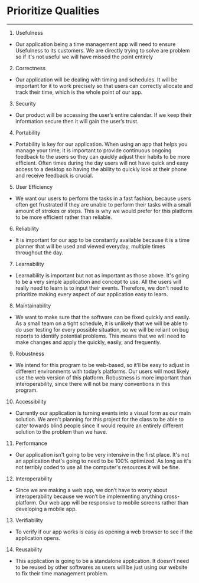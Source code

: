 # Prioritize Qualities
--------------------------------------------------------------------------------
1) Usefulness
- Our application being a time management app will need to ensure Usefulness to its customers. We are directly trying to solve are problem so if it's not useful we will have missed the point entirely
2) Correctness
- Our application will be dealing with timing and schedules. It will be important for it to work precisely so that users can correctly allocate and track their time, which is the whole point of our app.
3) Security
- Our product will be accessing the user’s entire calendar. If we keep their information secure then it will gain the user’s trust. 
4) Portability
- Portability is key for our application. When using an app that helps you manage your time, it is important to provide continuous ongoing feedback to the users so they can quickly adjust their habits to be more efficient. Often times during the day users will not have quick and easy access to a desktop so having the ability to quickly look at their phone and receive feedback is crucial. 
5) User Efficiency
- We want our users to perform the tasks in a fast fashion, because users often get frustrated if they are unable to perform their tasks with a small amount of strokes or steps. This is why we would prefer for this platform to be more efficient rather than reliable. 
6) Reliability
- It is important for our app to be constantly available because it is a time planner that will be used and viewed everyday, multiple times throughout the day.
7) Learnability
- Learnability is important but not as important as those above. It's going to be a very simple application and concept to use. All the users will really need to learn is to input their events. Therefore, we don't need to prioritize making every aspect of our application easy to learn.	
8) Maintainability	
- We want to make sure that the software can be fixed quickly and easily. As a small team on a tight schedule, it is unlikely that we will be able to do user testing for every possible situation, so we will be reliant on bug reports to identify potential problems. This means that we will need to make changes and apply the quickly, easily, and frequently. 
9) Robustness
- We intend for this program to be web-based, so it’ll be easy to adjust in different environments with today’s platforms. Our users will most likely use the web version of this platform. Robustness is more important than interoperability, since there will not be many conventions in this program.
10) Accessibility
- Currently our application is turning events into a visual form as our main solution. We aren't planning for this project for the class to be able to cater towards blind people since it would require an entirely different solution to the problem than we have.
11) Performance 
- Our application isn't going to be very intensive in the first place. It's not an application that's going to need to be 100% optimized. As long as it's not terribly coded to use all the computer's resources it will be fine.
12) Interoperability
- Since we are making a web app, we don’t have to worry about interoperability because we won’t be implementing anything cross-platform. Our web app will be responsive to mobile screens rather than developing a mobile app.
13) Verifiability
- To verify if our app works is easy as opening a web browser to see if the application opens.
14) Reusability
- This application is going to be a standalone application. It doesn't need to be reused by other softwares as users will be just using our website to fix their time management problem.
